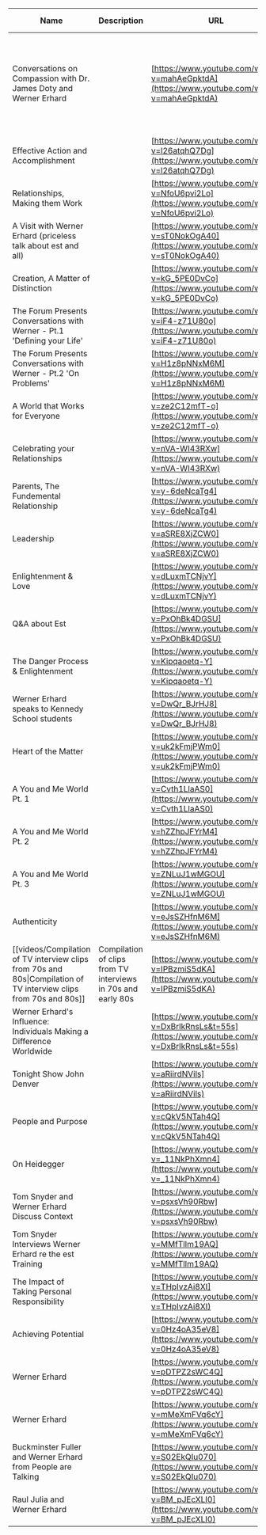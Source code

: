 
| Name                                                                                                              | Description                                                  | URL                                                                                                    | Date video posted | Date talk recorded | Type        | Length (minutes) | Host                                                                               |
| ----------------------------------------------------------------------------------------------------------------- | ------------------------------------------------------------ | ------------------------------------------------------------------------------------------------------ | ----------------- | ------------------ | ----------- | ---------------- | ---------------------------------------------------------------------------------- |
| Conversations on Compassion with Dr. James Doty and Werner Erhard                                                 |                                                              | [https://www.youtube.com/watch?v=mahAeGpktdA](https://www.youtube.com/watch?v=mahAeGpktdA)             | 28.10.2015        |                    | Interview   | 104              | The Centre for Compassion and Altruism Research and Education, Stanford University |
| Effective Action and Accomplishment                                                                               |                                                              | [https://www.youtube.com/watch?v=l26atqhQ7Dg](https://www.youtube.com/watch?v=l26atqhQ7Dg)             | 31.10.2015        |                    | Lecture     | 46               |                                                                                    |
| Relationships, Making them Work                                                                                   |                                                              | [https://www.youtube.com/watch?v=NfoU6pvi2Lo](https://www.youtube.com/watch?v=NfoU6pvi2Lo)             | 31.10.2015        | 1975               | Lecture     | 84               |                                                                                    |
| A Visit with Werner Erhard (priceless talk about est and all)                                                     |                                                              | [https://www.youtube.com/watch?v=sT0NokOgA40](https://www.youtube.com/watch?v=sT0NokOgA40)             | 28.10.2015        |                    | Interview   | 95               |                                                                                    |
| Creation, A Matter of Distinction                                                                                 |                                                              | [https://www.youtube.com/watch?v=kG_5PE0DvCo](https://www.youtube.com/watch?v=kG_5PE0DvCo)             | 29.10.2015        |                    | Lecture     | 67               |                                                                                    |
| The Forum Presents Conversations with Werner - Pt.1 'Defining your Life'                                          |                                                              | [https://www.youtube.com/watch?v=iF4-z71U80o](https://www.youtube.com/watch?v=iF4-z71U80o)             | 17.11.2015        | 1983               | Lecture     | 37               |                                                                                    |
| The Forum Presents Conversations with Werner - Pt.2 'On Problems'                                                 |                                                              | [https://www.youtube.com/watch?v=H1z8pNNxM6M](https://www.youtube.com/watch?v=H1z8pNNxM6M)             | 07.09.2015        | 1983               | Lecture     | 51               |                                                                                    |
| A World that Works for Everyone                                                                                   |                                                              | [https://www.youtube.com/watch?v=ze2C12mfT-o](https://www.youtube.com/watch?v=ze2C12mfT-o)             | 29.10.2015        |                    |             | 82               |                                                                                    |
| Celebrating your Relationships                                                                                    |                                                              | [https://www.youtube.com/watch?v=nVA-WI43RXw](https://www.youtube.com/watch?v=nVA-WI43RXw)             | 06.11.2015        |                    | Lecture     | 60               |                                                                                    |
| Parents, The Fundemental Relationship                                                                             |                                                              | [https://www.youtube.com/watch?v=y-6deNcaTg4](https://www.youtube.com/watch?v=y-6deNcaTg4)             | 31.10.2015        | 1976               | Lecture     | 61               |                                                                                    |
| Leadership                                                                                                        |                                                              | [https://www.youtube.com/watch?v=aSRE8XjZCW0](https://www.youtube.com/watch?v=aSRE8XjZCW0)             | 18.11.2015        |                    | Lecture     | 138              |                                                                                    |
| Enlightenment & Love                                                                                              |                                                              | [https://www.youtube.com/watch?v=dLuxmTCNjvY](https://www.youtube.com/watch?v=dLuxmTCNjvY)             | 06.11.2015        |                    | Lecture     | 88               |                                                                                    |
| Q&A about Est                                                                                                     |                                                              | [https://www.youtube.com/watch?v=PxOhBk4DGSU](https://www.youtube.com/watch?v=PxOhBk4DGSU)             | 07.09.2015        | 1983               | Interview   | 64               |                                                                                    |
| The Danger Process & Enlightenment                                                                                |                                                              | [https://www.youtube.com/watch?v=Kipqaoetq-Y](https://www.youtube.com/watch?v=Kipqaoetq-Y)             | 14.08.2015        |                    | Lecture     | 81               |                                                                                    |
| Werner Erhard speaks to Kennedy School students                                                                   |                                                              | [https://www.youtube.com/watch?v=DwQr_BJrHJ8](https://www.youtube.com/watch?v=DwQr_BJrHJ8)             | 14.12.2009        |                    | Lecture     | 70               | Harvard Kennedy School                                                             |
| Heart of the Matter                                                                                               |                                                              | [https://www.youtube.com/watch?v=uk2kFmjPWm0](https://www.youtube.com/watch?v=uk2kFmjPWm0)             | 24.11.2013        |                    |             | 176              |                                                                                    |
| A You and Me World Pt. 1                                                                                          |                                                              | [https://www.youtube.com/watch?v=Cvth1LlaAS0](https://www.youtube.com/watch?v=Cvth1LlaAS0)             | 05.03.2008        | 1977               | Interview   | 2                |                                                                                    |
| A You and Me World Pt. 2                                                                                          |                                                              | [https://www.youtube.com/watch?v=hZZhpJFYrM4](https://www.youtube.com/watch?v=hZZhpJFYrM4)             | 05.03.2008        | 1977               | Interview   | 2                |                                                                                    |
| A You and Me World Pt. 3                                                                                          |                                                              | [https://www.youtube.com/watch?v=ZNLuJ1wMGOU](https://www.youtube.com/watch?v=ZNLuJ1wMGOU)             | 05.03.2008        | 1977               | Interview   | 2                |                                                                                    |
| Authenticity                                                                                                      |                                                              | [https://www.youtube.com/watch?v=eJsSZHfnM6M](https://www.youtube.com/watch?v=eJsSZHfnM6M)             | 19.11.2013        |                    | Lecture     | 3                |                                                                                    |
| [[videos/Compilation of TV interview clips from 70s and 80s\|Compilation of TV interview clips from 70s and 80s]] | Compilation of clips from TV interviews in 70s and early 80s | [https://www.youtube.com/watch?v=IPBzmiS5dKA](https://www.youtube.com/watch?v=IPBzmiS5dKA)             | 01.09.2010        |                    | Compliation | 8                |                                                                                    |
| Werner Erhard's Influence: Individuals Making a Difference Worldwide                                              |                                                              | [https://www.youtube.com/watch?v=DxBrlkRnsLs&t=55s](https://www.youtube.com/watch?v=DxBrlkRnsLs&t=55s) | 23.11.2020        | 1982               | Compliation | 7                |                                                                                    |
| Tonight Show John Denver                                                                                          |                                                              | [https://www.youtube.com/watch?v=aRiirdNVils](https://www.youtube.com/watch?v=aRiirdNVils)             | 24.10.2009        | 1973               | Interview   | 10               |                                                                                    |
| People and Purpose                                                                                                |                                                              | [https://www.youtube.com/watch?v=cQkV5NTah4Q](https://www.youtube.com/watch?v=cQkV5NTah4Q)             | 14.08.2009        |                    | Interview   | 1                |                                                                                    |
| On Heidegger                                                                                                      |                                                              | [https://www.youtube.com/watch?v=_11NkPhXmn4](https://www.youtube.com/watch?v=_11NkPhXmn4)             | 25.07.2009        |                    | Lecture     | 4                |                                                                                    |
| Tom Snyder and Werner Erhard Discuss Context                                                                      |                                                              | [https://www.youtube.com/watch?v=psxsVh90Rbw](https://www.youtube.com/watch?v=psxsVh90Rbw)             | 01.02.2009        |                    | Interview   | 3                |                                                                                    |
| Tom Snyder Interviews Werner Erhard re the est Training                                                           |                                                              | [https://www.youtube.com/watch?v=MMfTllm19AQ](https://www.youtube.com/watch?v=MMfTllm19AQ)             | 29.01.2019        |                    | Interview   | 2                |                                                                                    |
| The Impact of Taking Personal Responsibility                                                                      |                                                              | [https://www.youtube.com/watch?v=THpIvzAi8XI](https://www.youtube.com/watch?v=THpIvzAi8XI)             | 06.12.2008        |                    | Interview   | 1                |                                                                                    |
| Achieving Potential                                                                                               |                                                              | [https://www.youtube.com/watch?v=0Hz4oA35eV8](https://www.youtube.com/watch?v=0Hz4oA35eV8)             | 06.12.2008        |                    | Interview   | 1                |                                                                                    |
| Werner Erhard                                                                                                     |                                                              | [https://www.youtube.com/watch?v=pDTPZ2sWC4Q](https://www.youtube.com/watch?v=pDTPZ2sWC4Q)             | 13.09.2008        |                    | Interview   | 2                | Charlie Rose                                                                       |
| Werner Erhard                                                                                                     |                                                              | [https://www.youtube.com/watch?v=mMeXmFVq6cY](https://www.youtube.com/watch?v=mMeXmFVq6cY)             | 22.08.2008        |                    | Interview   | 3                |                                                                                    |
| Buckminster Fuller and Werner Erhard from People are Talking                                                      |                                                              | [https://www.youtube.com/watch?v=S02EkQIu070](https://www.youtube.com/watch?v=S02EkQIu070)             | 21.08.2008        |                    | Interview   | 4                |                                                                                    |
| Raul Julia and Werner Erhard                                                                                      |                                                              | [https://www.youtube.com/watch?v=BM_pJEcXLI0](https://www.youtube.com/watch?v=BM_pJEcXLI0)             | 07.03.2020        |                    | Compliation | 7                |                                                                                    |
